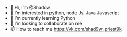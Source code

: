 - 👋 Hi, I’m @Shadow
- 👀 I’m interested in python, node Js, Java Javascript
- 🌱 I’m currently learning Python
- 💞️ I’m looking to collaborate on me
- 📫 How to reach me https://vk.com/shad9w_priest9k

<!---
Madiar775/Madiar775 is a ✨ special ✨ repository because its `README.md` (this file) appears on your GitHub profile.
You can click the Preview link to take a look at your changes.
-->
